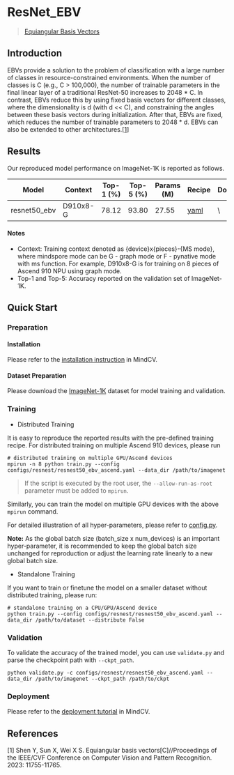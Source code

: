 # ResNet_EBV
> [Equiangular Basis Vectors](https://arxiv.org/abs/2303.11637)

## Introduction

EBVs provide a solution to the problem of classification with a large number of classes in resource-constrained environments. When the number of classes is C (e.g., C > 100,000), the number of trainable parameters in the final linear layer of a traditional ResNet-50 increases to 2048 * C. In contrast, EBVs reduce this by using fixed basis vectors for different classes, where the dimensionality is d (with d << C), and constraining the angles between these basis vectors during initialization. After that, EBVs are fixed, which reduces the number of trainable parameters to 2048 * d. EBVs can also be extended to other architectures.[[1](#references)]

<!-- <p align="center">
  <img src="https://user-images.githubusercontent.com/53842165/223672204-8ac59c6c-cd8a-45c2-945f-7e556c383056.jpg" width=500 />
</p>
<p align="center">
  <em>Figure 1. Comparisons between typical classification paradigms and Equiangular Basis Vectors (EBVs). [<a href="#references">1</a>] </em>
</p> -->

## Results

Our reproduced model performance on ImageNet-1K is reported as follows.

<div align="center">

| Model      | Context  | Top-1 (%) | Top-5 (%) | Params (M) | Recipe                                                                                           | Download                                                                                  |
|------------|----------|-----------|-----------|------------|--------------------------------------------------------------------------------------------------|-------------------------------------------------------------------------------------------|
| resnet50_ebv  | D910x8-G | 78.12     | 93.80     | 27.55      | [yaml](./resnet50_ebv_ascend.yaml)  | \ |


</div>

#### Notes

- Context: Training context denoted as {device}x{pieces}-{MS mode}, where mindspore mode can be G - graph mode or F - pynative mode with ms function. For example, D910x8-G is for training on 8 pieces of Ascend 910 NPU using graph mode.
- Top-1 and Top-5: Accuracy reported on the validation set of ImageNet-1K.

## Quick Start

### Preparation

#### Installation
Please refer to the [installation instruction](https://github.com/mindspore-ecosystem/mindcv#installation) in MindCV.

#### Dataset Preparation
Please download the [ImageNet-1K](https://www.image-net.org/challenges/LSVRC/2012/index.php) dataset for model training and validation.

### Training

* Distributed Training

It is easy to reproduce the reported results with the pre-defined training recipe. For distributed training on multiple Ascend 910 devices, please run

```shell
# distributed training on multiple GPU/Ascend devices
mpirun -n 8 python train.py --config configs/resnest/resnest50_ebv_ascend.yaml --data_dir /path/to/imagenet
```

> If the script is executed by the root user, the `--allow-run-as-root` parameter must be added to `mpirun`.

Similarly, you can train the model on multiple GPU devices with the above `mpirun` command.

For detailed illustration of all hyper-parameters, please refer to [config.py](https://github.com/mindspore-lab/mindcv/blob/main/config.py).

**Note:**  As the global batch size  (batch_size x num_devices) is an important hyper-parameter, it is recommended to keep the global batch size unchanged for reproduction or adjust the learning rate linearly to a new global batch size.

* Standalone Training

If you want to train or finetune the model on a smaller dataset without distributed training, please run:

```shell
# standalone training on a CPU/GPU/Ascend device
python train.py --config configs/resnest/resnest50_ebv_ascend.yaml --data_dir /path/to/dataset --distribute False
```

### Validation

To validate the accuracy of the trained model, you can use `validate.py` and parse the checkpoint path with `--ckpt_path`.

```shell
python validate.py -c configs/resnest/resnest50_ebv_ascend.yaml --data_dir /path/to/imagenet --ckpt_path /path/to/ckpt
```

### Deployment

Please refer to the [deployment tutorial](https://mindspore-lab.github.io/mindcv/tutorials/deployment/) in MindCV.

## References

[1] Shen Y, Sun X, Wei X S. Equiangular basis vectors[C]//Proceedings of the IEEE/CVF Conference on Computer Vision and Pattern Recognition. 2023: 11755-11765.
